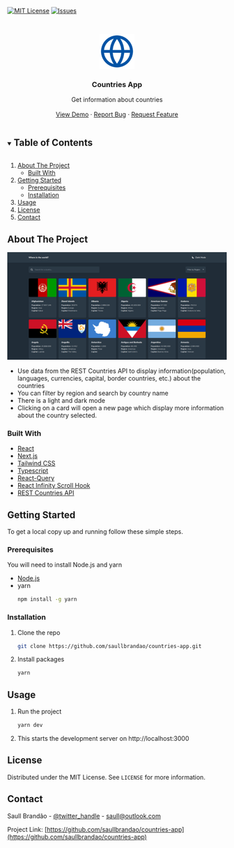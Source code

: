[![MIT License][license-shield]][license-url]
[![Issues][issues-shield]][issues-url]

<!-- PROJECT LOGO -->
<br />
<p align="center">
  <a href="https://github.com/saullbrandao/countries-app">
    <img src="public/logo.svg" alt="Logo" width="80" height="80">
  </a>

  <h3 align="center">Countries App</h3>

  <p align="center">
    Get information about countries
    <br />
    <br />
    <a href="https://countries-app-saullbrandao.vercel.app/">View Demo</a>
    ·
    <a href="https://github.com/saullbrandao/countries-app/issues">Report Bug</a>
    ·
    <a href="https://github.com/saullbrandao/countries-app/issues">Request Feature</a>
  </p>
</p>



<!-- TABLE OF CONTENTS -->
<details open="open">
  <summary><h2 style="display: inline-block">Table of Contents</h2></summary>
  <ol>
    <li>
      <a href="#about-the-project">About The Project</a>
      <ul>
        <li><a href="#built-with">Built With</a></li>
      </ul>
    </li>
    <li>
      <a href="#getting-started">Getting Started</a>
      <ul>
        <li><a href="#prerequisites">Prerequisites</a></li>
        <li><a href="#installation">Installation</a></li>
      </ul>
    </li>
    <li><a href="#usage">Usage</a></li>
    <li><a href="#license">License</a></li>
    <li><a href="#contact">Contact</a></li>
  </ol>
</details>



<!-- ABOUT THE PROJECT -->
## About The Project

![countries-app](https://raw.githubusercontent.com/saullbrandao/countries-app/main/public/demo.png)

* Use data from the REST Countries API to display information(population, languages, currencies, capital, border countries, etc.) about the countries 
* You can filter by region and search by country name
* There is a light and dark mode
* Clicking on a card will open a new page which display more information about the country selected.

### Built With

* [React](https://github.com/facebook/react)
* [Next.js](https://github.com/vercel/next.js/)
* [Tailwind CSS](https://github.com/tailwindlabs/tailwindcss/)
* [Typescript](https://github.com/microsoft/TypeScript)
* [React-Query](https://github.com/tannerlinsley/react-query) 
* [React Infinity Scroll Hook](https://github.com/onderonur/react-infinite-scroll-hook/)
* [REST Countries API](https://github.com/apilayer/restcountries) 


<!-- GETTING STARTED -->
## Getting Started

To get a local copy up and running follow these simple steps.

### Prerequisites

You will need to install Node.js and yarn
* [Node.js](https://nodejs.org/en/download/)
* yarn
  ```sh
  npm install -g yarn
  ```

### Installation

1. Clone the repo
   ```sh
   git clone https://github.com/saullbrandao/countries-app.git
   ```
2. Install packages
   ```sh
   yarn
   ```



<!-- USAGE EXAMPLES -->
## Usage

1. Run the project
    ```sh
    yarn dev
    ```
2. This starts the development server on http://localhost:3000

<!-- LICENSE -->
## License

Distributed under the MIT License. See `LICENSE` for more information.



<!-- CONTACT -->
## Contact

Saull Brandão - [@twitter_handle](https://twitter.com/saullbrandao) - saull@outlook.com

Project Link: [https://github.com/saullbrandao/countries-app](https://github.com/saullbrandao/countries-app)


[issues-shield]: https://img.shields.io/github/issues/saullbrandao/countries-app.svg?style=for-the-badge
[issues-url]: https://github.com/saullbrandao/countries-app/issues
[license-shield]: https://img.shields.io/github/license/saullbrandao/countries-app.svg?style=for-the-badge
[license-url]: https://github.com/saullbrandao/countries-app/blob/main/LICENSE
